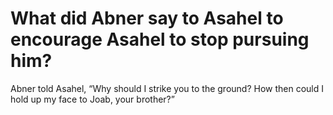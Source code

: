 # What did Abner say to Asahel to encourage Asahel to stop pursuing him?

Abner told Asahel, “Why should I strike you to the ground? How then could I hold up my face to Joab, your brother?”
